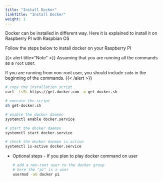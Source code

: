 ```yaml
---
title: "Install Docker"
linkTitle: "Install Docker"
weight: 1
---
```


Docker can be installed in different way. Here it is explained to install it on Raspberry PI with Raspbian OS

Follow the steps below to install docker on your Raspberry PI

{{< alert title="Note" >}}
Assuming that you are running all the commands as a `root` user.

If you are running from non-root user, you should include `sudo` in the beginning of the commands.
{{< /alert >}}


```bash
# copy the installation script
curl -fsSL https://get.docker.com -o get-docker.sh

# execute the script
sh get-docker.sh

# enable the docker daemon
systemctl enable docker.service

# start the docker daemon
systemctl start docker.service

# check the docker daemon is active
systemctl is-active docker.service
```


* Optional steps - If you plan to play docker command on user
  ```bash
  # add a non-root user to the docker group
  # here the "pi" is a user
  usermod -aG docker pi
  ```
